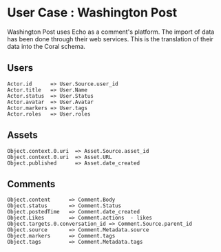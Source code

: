 # User Case : Washington Post

Washington Post uses Echo as a comment's platform. The import of data has been done through their web services. This is the translation of their data into the Coral schema.

## Users

```
Actor.id      => User.Source.user_id
Actor.title   => User.Name
Actor.status  => User.Status
Actor.avatar  => User.Avatar
Actor.markers => User.tags
Actor.roles   => User.roles
```

## Assets

```
Object.context.0.uri  => Asset.Source.asset_id
Object.context.0.uri  => Asset.URL
Object.published      => Asset.date_created
```

## Comments

```
Object.content      => Comment.Body
Object.status       => Comment.Status
Object.postedTime   => Comment.date_created
Object.Likes        => Comment.actions  - likes
Object.targets.0.conversation_id => Comment.Source.parent_id
Object.source       => Comment.Metadata.source
Object.markers      => Comment.tags
Object.tags         => Comment.Metadata.tags
```
